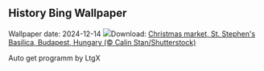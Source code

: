 ## History Bing Wallpaper
Wallpaper date: 2024-12-14
![](https://www.bing.com/th?id=OHR.ChristmasBudapest_EN-US0865695821_UHD.jpg&w=1000)Download: [Christmas market, St. Stephen's Basilica, Budapest, Hungary (© Calin Stan/Shutterstock)](https://www.bing.com/th?id=OHR.ChristmasBudapest_EN-US0865695821_UHD.jpg)

Auto get programm by LtgX
